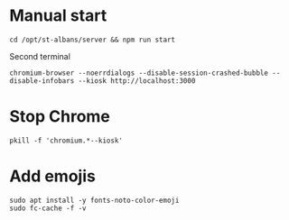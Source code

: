 # Manual start
```
cd /opt/st-albans/server && npm run start
```
Second terminal
```
chromium-browser --noerrdialogs --disable-session-crashed-bubble --disable-infobars --kiosk http://localhost:3000
```

# Stop Chrome
```
pkill -f 'chromium.*--kiosk'
```

# Add emojis
```
sudo apt install -y fonts-noto-color-emoji
sudo fc-cache -f -v
```